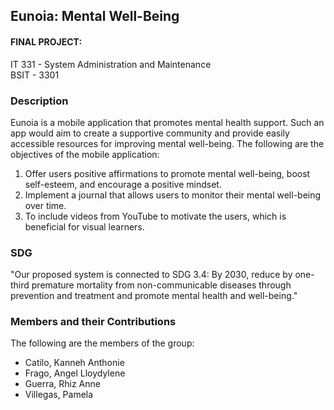 ## Eunoia: Mental Well-Being

#### FINAL PROJECT:    
IT 331 - System Administration and Maintenance   
BSIT - 3301   

### Description
Eunoia is a mobile application that promotes mental health support. Such an app would aim to create a supportive community and provide easily accessible resources for improving mental well-being. 
The following are the objectives of the mobile application:
1. Offer users positive affirmations to promote mental well-being, boost self-esteem, and encourage a positive mindset.
2. Implement a journal that allows users to monitor their mental well-being over time.
3. To include videos from YouTube to motivate the users, which is beneficial for visual learners.


### SDG
"Our proposed system is connected to SDG 3.4: By 2030, reduce by one-third premature mortality from non-communicable diseases through prevention and treatment and promote mental health and well-being." 

### Members and their Contributions  
The following are the members of the group:  

- Catilo, Kanneh Anthonie
- Frago, Angel Lloydylene    
- Guerra, Rhiz Anne
- Villegas, Pamela  

